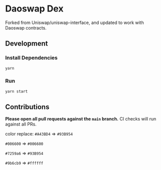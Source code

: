 # Daoswap Dex

Forked from Uniswap/uniswap-interface, and updated to work with Daoswap contracts.

## Development

### Install Dependencies

```bash
yarn
```

### Run

```bash
yarn start
```

## Contributions

**Please open all pull requests against the `main` branch.**
CI checks will run against all PRs.


color replace:
`#A43BD4` => `#93B954`

`#006600` => `#006600`

`#7259a6` => `#93B954`

`#9b6cb9` => `#ffffff`
